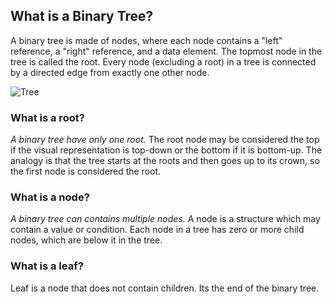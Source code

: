 ## What is a Binary Tree? ##

A binary tree is made of nodes, where each node contains a "left" reference, a "right" reference, and a data element. The topmost node in the tree is called the root. Every node (excluding a root) in a tree is connected by a directed edge from exactly one other node.


![Tree](https://user-images.githubusercontent.com/75685022/160035626-39aed772-344f-431a-a218-e00b5fdbbafb.png)


### What is a root? #
*A binary tree have only one root.*
The root node may be considered the top if the visual representation is top-down or the bottom if it is bottom-up. The analogy is that the tree starts at the roots and then goes up to its crown, so the first node is considered the root.



### What is a node? #
*A binary tree can contains multiple nodes.*
A node is a structure which may contain a value or condition. Each node in a tree has zero or more child nodes, which are below it in the tree.


### What is a leaf? #
Leaf is a node that does not contain children. Its the end of the binary tree.
